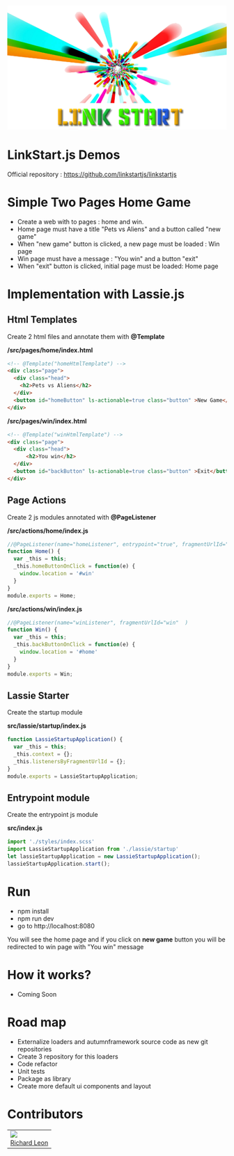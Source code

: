 
![logo](https://raw.githubusercontent.com/jrichardsz/static_resources/master/linkstart/linkstart-533X300.png)

# LinkStart.js Demos

Official repository : https://github.com/linkstartjs/linkstartjs

# Simple Two Pages Home Game

- Create a web with to pages : home and win.
- Home page must have a title "Pets vs Aliens" and a button called "new game"
- When "new game" button is clicked, a new page must be loaded : Win page
- Win page must have a message : "You win" and a button "exit"
- When "exit" button is clicked, initial page must be loaded: Home page

# Implementation with Lassie.js

## Html Templates

Create 2 html files and annotate them with **@Template**

**/src/pages/home/index.html**
```html
<!-- @Template("homeHtmlTemplate") -->
<div class="page">
  <div class="head">
    <h2>Pets vs Aliens</h2>
  </div>
  <button id="homeButton" ls-actionable=true class="button" >New Game</button>
</div>
```

**/src/pages/win/index.html**
```html
<!-- @Template("winHtmlTemplate") -->
<div class="page">
  <div class="head">
      <h2>You win</h2>
  </div>
  <button id="backButton" ls-actionable=true class="button" >Exit</button>
</div>
```

## Page Actions

Create 2 js modules annotated with **@PageListener**

**/src/actions/home/index.js**
```js
//@PageListener(name="homeListener", entrypoint="true", fragmentUrlId="home"  )
function Home() {
  var _this = this;
  _this.homeButtonOnClick = function(e) {
    window.location = '#win'
  }
}
module.exports = Home;
```

**/src/actions/win/index.js**
```js
//@PageListener(name="winListener", fragmentUrlId="win"  )
function Win() {
  var _this = this;
  _this.backButtonOnClick = function(e) {
    window.location = '#home'
  }
}
module.exports = Win;
```

## Lassie Starter

Create the startup module

**src/lassie/startup/index.js**

```js
function LassieStartupApplication() {
  var _this = this;
  _this.context = {};
  _this.listenersByFragmentUrlId = {};
}
module.exports = LassieStartupApplication;
```

## Entrypoint module

Create the entrypoint js module

**src/index.js**

```js
import './styles/index.scss'
import LassieStartupApplication from './lassie/startup'
let lassieStartupApplication = new LassieStartupApplication();
lassieStartupApplication.start();
```

# Run

- npm install
- npm run dev
- go to http://localhost:8080

You will see the home page and if you click on **new game** button you will be redirected to win page with "You win" message

# How it works?

- Coming Soon


# Road map

- Externalize loaders and autumnframework source code as new git repositories
- Create 3 repository for this loaders
- Code refactor
- Unit tests
- Package as library
- Create more default ui components and layout

# Contributors

<table>
  <tbody>
    <td>
      <img src="https://avatars0.githubusercontent.com/u/3322836?s=460&v=4" width="100px;"/>
      <br />
      <label><a href="http://jrichardsz.github.io/">Richard Leon</a></label>
      <br />
    </td>    
  </tbody>
</table>
